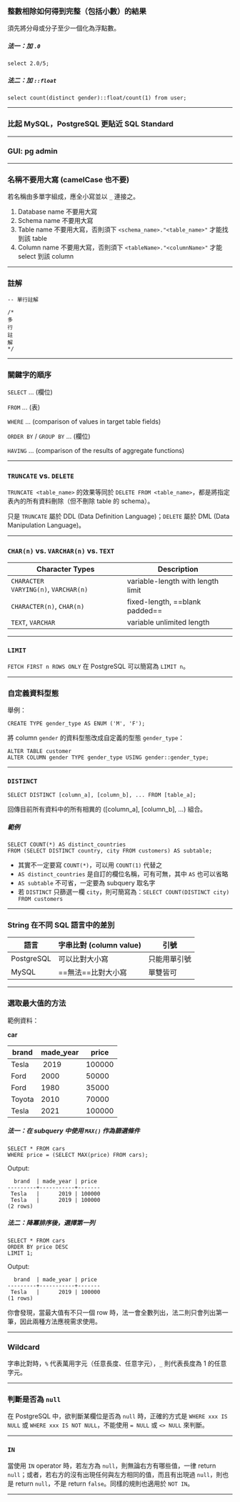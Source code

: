 ### 整數相除如何得到完整（包括小數）的結果

須先將分母或分子至少一個化為浮點數。

##### 法一：加 `.0`

```postgresql
select 2.0/5;
```

##### 法二：加 `::float`

```postgresql
select count(distinct gender)::float/count(1) from user;
```

---

### 比起 MySQL，PostgreSQL 更貼近 SQL Standard

---

### GUI: pg admin

---

### 名稱不要用大寫 (camelCase 也不要)

若名稱由多單字組成，應全小寫並以 `_` 連接之。

1. Database name 不要用大寫
2. Schema name 不要用大寫
3. Table name 不要用大寫，否則須下 `<schema_name>."<table_name>"` 才能找到該 table
4. Column name 不要用大寫，否則須下 `<tableName>."<columnName>"` 才能 select 到該 column

---

### 註解

```postgresql
-- 單行註解

/*
多
行
註
解
*/
```

---

### 關鍵字的順序

`SELECT` ... (欄位)

`FROM` ... (表)

`WHERE` ... (comparison of values in target table fields)

`ORDER BY` / `GROUP BY` ... (欄位)

`HAVING` ... (comparison of the results of aggregate functions)

---

### `TRUNCATE` vs. `DELETE`

`TRUNCATE <table_name>` 的效果等同於 `DELETE FROM <table_name>`，都是將指定表內的所有資料刪除（但不刪除 table 的 schema）。

只是 `TRUNCATE` 屬於 DDL (Data Definition Language)；`DELETE` 屬於 DML (Data Manipulation Language)。

---

### `CHAR(n)` vs. `VARCHAR(n)` vs. `TEXT`

| **Character Types** | **Description** |
|----|----|
| `CHARACTER VARYING(n)`, `VARCHAR(n)` | variable-length with length limit |
| `CHARACTER(n)`, `CHAR(n)` | fixed-length, ==blank padded== |
| `TEXT`, `VARCHAR` | variable unlimited length |

---

### `LIMIT`

`FETCH FIRST n ROWS ONLY` 在 PostgreSQL 可以簡寫為 `LIMIT n`。

---

### 自定義資料型態

舉例：

```postgresql
CREATE TYPE gender_type AS ENUM ('M', 'F');
```

將 column `gender` 的資料型態改成自定義的型態 `gender_type`：

```postgresql
ALTER TABLE customer
ALTER COLUMN gender TYPE gender_type USING gender::gender_type;
```

---

### `DISTINCT`

```PostgreSQL
SELECT DISTINCT [column_a], [column_b], ... FROM [table_a];
```

回傳目前所有資料中的所有相異的 ([column_a], [column_b], ...) 組合。

##### 範例

```PostgreSQL
SELECT COUNT(*) AS distinct_countries
FROM (SELECT DISTINCT country, city FROM customers) AS subtable;
```

- 其實不一定要寫 `COUNT(*)`，可以用 `COUNT(1)` 代替之
- `AS distinct_countries` 是自訂的欄位名稱，可有可無，其中 `AS` 也可以省略
- `AS subtable` 不可省，一定要為 subquery 取名字
- 若 `DISTINCT` 只篩選一欄 `city`，則可簡寫為：`SELECT COUNT(DISTINCT city) FROM customers`

---

### String 在不同 SQL 語言中的差別

| **語言** | **字串比對 (column value)** | **引號** |
| ---- | ---- | ---- |
| PostgreSQL | 可以比對大小寫| 只能用單引號 |
| MySQL | ==無法==比對大小寫 | 單雙皆可 |

---

### 選取最大值的方法

範例資料：

**car**

| brand | made_year | price |
| ---- | ---- | ---- |
| Tesla | 2019 | 100000 |
| Ford | 2000 | 50000 |
| Ford | 1980 | 35000 |
| Toyota | 2010 | 70000 |
| Tesla | 2021 | 100000 |

##### 法一：在 subquery 中使用 `MAX()` 作為篩選條件

```PostgreSQL
SELECT * FROM cars
WHERE price = (SELECT MAX(price) FROM cars);
```

Output:

```plaintext
  brand  | made_year | price
---------+-----------+-------
 Tesla   |      2019 | 100000
 Tesla   |      2019 | 100000
(2 rows)
```

##### 法二：降冪排序後，選擇第一列

```PostgreSQL
SELECT * FROM cars
ORDER BY price DESC
LIMIT 1;
```

Output:

```plaintext
  brand  | made_year | price
---------+-----------+-------
 Tesla   |      2019 | 100000
(1 rows)
```

你會發現，當最大值有不只一個 row 時，法一會全數列出，法二則只會列出第一筆，因此兩種方法應視需求使用。

---

### Wildcard

字串比對時，`%` 代表萬用字元（任意長度、任意字元），`_` 則代表長度為 1 的任意字元。

---

### 判斷是否為 `null`

在 PostgreSQL 中，欲判斷某欄位是否為 `null` 時，正確的方式是 `WHERE xxx IS NULL` 或 `WHERE xxx IS NOT NULL`，不能使用 `= NULL` 或 `<> NULL` 來判斷。

---

### `IN`

當使用 `IN` operator 時，若左方為 `null`，則無論右方有哪些值，一律 return `null`；或者，若右方的沒有出現任何與左方相同的值，而且有出現過 `null`，則也是 return `null`，不是 return `false`。同樣的規則也適用於 `NOT IN`。

---